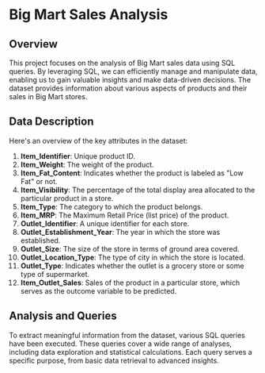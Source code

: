 # Big Mart Sales Analysis

## Overview
This project focuses on the analysis of Big Mart sales data using SQL queries. By leveraging SQL, we can efficiently manage and manipulate data, enabling us to gain valuable insights and make data-driven decisions. The dataset provides information about various aspects of products and their sales in Big Mart stores.

## Data Description
Here's an overview of the key attributes in the dataset:

1. **Item_Identifier**: Unique product ID.
2. **Item_Weight**: The weight of the product.
3. **Item_Fat_Content**: Indicates whether the product is labeled as "Low Fat" or not.
4. **Item_Visibility**: The percentage of the total display area allocated to the particular product in a store.
5. **Item_Type**: The category to which the product belongs.
6. **Item_MRP**: The Maximum Retail Price (list price) of the product.
7. **Outlet_Identifier**: A unique identifier for each store.
8. **Outlet_Establishment_Year**: The year in which the store was established.
9. **Outlet_Size**: The size of the store in terms of ground area covered.
10. **Outlet_Location_Type**: The type of city in which the store is located.
11. **Outlet_Type**: Indicates whether the outlet is a grocery store or some type of supermarket.
12. **Item_Outlet_Sales**: Sales of the product in a particular store, which serves as the outcome variable to be predicted.

## Analysis and Queries
To extract meaningful information from the dataset, various SQL queries have been executed. These queries cover a wide range of analyses, including data exploration and statistical calculations. Each query serves a specific purpose, from basic data retrieval to advanced insights.
